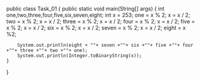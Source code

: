 public class Task_01 {
    public static void main(String[] args) {
        int one,two,three,four,five,six,seven,eight;
        int x = 253;
        one = x % 2;
        x = x / 2;
        two = x % 2;
        x = x / 2;
        three = x % 2;
        x = x / 2;
        four = x % 2;
        x = x / 2;
        five = x % 2;
        x = x / 2;
        six = x % 2;
        x = x / 2;
        seven = x % 2;
        x = x / 2;
        eight = x %2;

        System.out.println(eight + ""+ seven +""+ six +""+ five +""+ four +""+ three +""+ two +""+ one);
        System.out.println(Integer.toBinaryString(x));
    }
}
